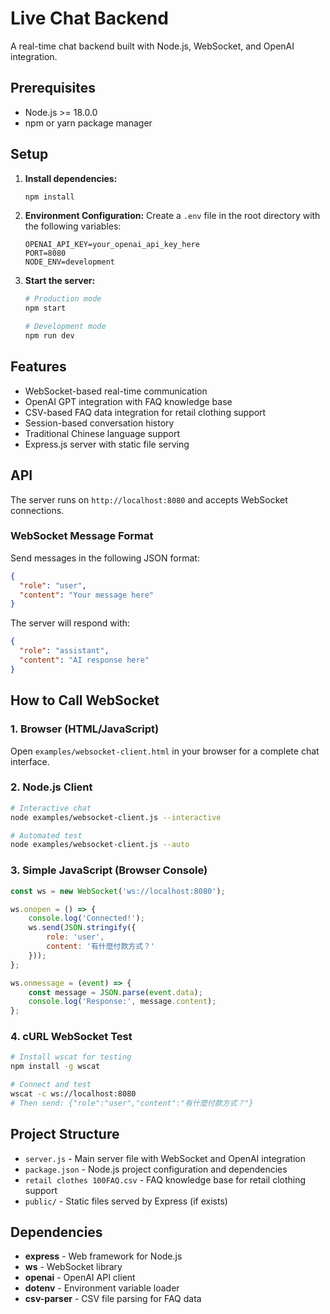 # Live Chat Backend

A real-time chat backend built with Node.js, WebSocket, and OpenAI integration.

## Prerequisites

- Node.js >= 18.0.0
- npm or yarn package manager

## Setup

1. **Install dependencies:**
   ```bash
   npm install
   ```

2. **Environment Configuration:**
   Create a `.env` file in the root directory with the following variables:
   ```
   OPENAI_API_KEY=your_openai_api_key_here
   PORT=8080
   NODE_ENV=development
   ```

3. **Start the server:**
   ```bash
   # Production mode
   npm start
   
   # Development mode
   npm run dev
   ```

## Features

- WebSocket-based real-time communication
- OpenAI GPT integration with FAQ knowledge base
- CSV-based FAQ data integration for retail clothing support
- Session-based conversation history
- Traditional Chinese language support
- Express.js server with static file serving

## API

The server runs on `http://localhost:8080` and accepts WebSocket connections.

### WebSocket Message Format

Send messages in the following JSON format:
```json
{
  "role": "user",
  "content": "Your message here"
}
```

The server will respond with:
```json
{
  "role": "assistant", 
  "content": "AI response here"
}
```

## How to Call WebSocket

### 1. Browser (HTML/JavaScript)
Open `examples/websocket-client.html` in your browser for a complete chat interface.

### 2. Node.js Client
```bash
# Interactive chat
node examples/websocket-client.js --interactive

# Automated test
node examples/websocket-client.js --auto
```

### 3. Simple JavaScript (Browser Console)
```javascript
const ws = new WebSocket('ws://localhost:8080');

ws.onopen = () => {
    console.log('Connected!');
    ws.send(JSON.stringify({
        role: 'user',
        content: '有什麼付款方式？'
    }));
};

ws.onmessage = (event) => {
    const message = JSON.parse(event.data);
    console.log('Response:', message.content);
};
```

### 4. cURL WebSocket Test
```bash
# Install wscat for testing
npm install -g wscat

# Connect and test
wscat -c ws://localhost:8080
# Then send: {"role":"user","content":"有什麼付款方式？"}
```

## Project Structure

- `server.js` - Main server file with WebSocket and OpenAI integration
- `package.json` - Node.js project configuration and dependencies
- `retail clothes 100FAQ.csv` - FAQ knowledge base for retail clothing support
- `public/` - Static files served by Express (if exists)

## Dependencies

- **express** - Web framework for Node.js
- **ws** - WebSocket library
- **openai** - OpenAI API client
- **dotenv** - Environment variable loader
- **csv-parser** - CSV file parsing for FAQ data 